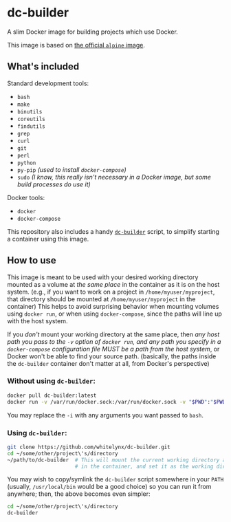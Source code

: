 dc-builder
==========

A slim Docker image for building projects which use Docker.

This image is based on [the official `alpine` image](https://hub.docker.com/_/alpine/).


What's included
---------------

Standard development tools:
- `bash`
- `make`
- `binutils`
- `coreutils`
- `findutils`
- `grep`
- `curl`
- `git`
- `perl`
- `python`
- `py-pip` _(used to install `docker-compose`)_
- `sudo` _(I know, this really isn't necessary in a Docker image, but some build processes do use it)_

Docker tools:
- `docker`
- `docker-compose`

This repository also includes a handy [`dc-builder`](./dc-builder) script, to simplify starting a container using this
image.


How to use
----------

This image is meant to be used with your desired working directory mounted as a volume at _the same place_ in the
container as it is on the host system. (e.g., if you want to work on a project in `/home/myuser/myproject`, that
directory should be mounted at `/home/myuser/myproject` in the container) This helps to avoid surprising behavior when
mounting volumes using `docker run`, or when using `docker-compose`, since the paths will line up with the host system.

If you _don't_ mount your working directory at the same place, then _any host path you pass to the `-v` option of
`docker run`, and any path you specify in a `docker-compose` configuration file MUST be a path from the host system_,
or Docker won't be able to find your source path. (basically, the paths inside the `dc-builder` container don't matter
at all, from Docker's perspective)


### Without using `dc-builder`:

```bash
docker pull dc-builder:latest
docker run -v /var/run/docker.sock:/var/run/docker.sock -v "$PWD":"$PWD" -w "$PWD" -e TERM="$TERM" --rm -it dc-builder:latest -i
```

You may replace the `-i` with any arguments you want passed to `bash`.


### Using `dc-builder`:

```bash
git clone https://github.com/whitelynx/dc-builder.git
cd ~/some/other/project\'s/directory
~/path/to/dc-builder  # This will mount the current working directory as a volume
                      # in the container, and set it as the working directory.
```

You may wish to copy/symlink the `dc-builder` script somewhere in your `PATH` (usually, `/usr/local/bin` would be a
good choice) so you can run it from anywhere; then, the above becomes even simpler:

```bash
cd ~/some/other/project\'s/directory
dc-builder
```

